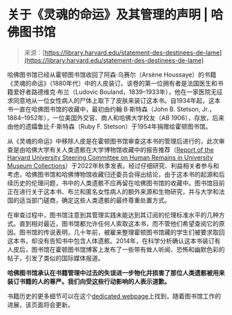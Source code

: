 <!--yml

category: 未分类

date: 2024-05-29 12:45:10

-->

# 关于《灵魂的命运》及其管理的声明 | 哈佛图书馆

> 来源：[https://library.harvard.edu/statement-des-destinees-de-lame](https://library.harvard.edu/statement-des-destinees-de-lame)

哈佛图书馆已经从霍顿图书馆收回了阿森·乌赛尔（Arsène Houssaye）的书籍《灵魂的命运》（1880年代）中的人皮装订。该卷的第一位拥有者是法国医生和书籍爱好者路德维克·布兰（Ludovic Bouland，1839–1933年），他在一家医院无征求同意地从一位女性病人的尸体上取下了皮肤来装订这本书。自1934年起，这本书一直在哈佛图书馆的收藏中，最初由约翰·B·斯特森（John B. Stetson, Jr.，1884–1952年），一位美国外交官、商人和哈佛大学校友（AB 1906），存放，后来由他的遗孀鲁比·F·斯特森（Ruby F. Stetson）于1954年捐赠给霍顿图书馆。

从《灵魂的命运》中移除人皮是在霍顿图书馆审查这本书的管理后进行的，此次审查是由哈佛大学有关人类遗骸在大学博物馆收藏中的报告推荐（[Report of the Harvard University Steering Committee on Human Remains in University Museum Collections](https://provost.harvard.edu/files/provost/files/harvard_university-_human_remains_report_fall_2022.pdf?m=1663090982)）于2022年秋季发表。经过仔细研究、利益相关者参与和考虑，哈佛图书馆和哈佛博物馆收藏归还委员会得出结论，由于这本书的起源和后续历史的伦理问题，书中的人类遗骸不应再留在哈佛图书馆的收藏中。图书馆目前正在进行关于这本书、布兰和匿名女性病人的额外来源和生物研究，并与大学和法国的适当部门磋商，确定这些人类遗骸的最终尊重处置方式。

在审查过程中，图书馆注意到其管理实践未能达到其订阅的伦理标准水平的几种方式。直到相对最近，图书馆都允许任何人索取这本书，而不管他们希望查阅它的原因。图书馆的传说表明，几十年前，被雇来整理霍顿图书馆藏的学生们被要求取回这本书，却没有告知书中包含人体遗骸。2014年，在科学分析确认这本书装订有人皮后，图书馆在霍顿图书馆博客上发布了一些带有耸人听闻、恐怖和幽默色彩的帖子，引发了类似的国际媒体报道。

**哈佛图书馆承认在书籍管理中过去的失误进一步物化并损害了那位人类遗骸被用来装订书籍的人的尊严。我们向受这些行动影响的人表示道歉。**

书籍历史的更多细节可以在这个[dedicated webpage](https://ask.library.harvard.edu/faq/82429)上找到，随着图书馆工作的进展，该页面将会更新。

